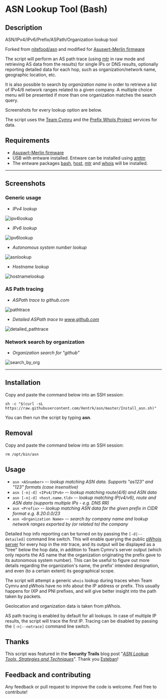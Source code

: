 # ASN Lookup Tool (Bash)

## Description

ASN/IPv4/IPv6/Prefix/ASPath/Organization lookup tool

Forked from [nitefood/asn](https://github.com/nitefood/asn) and modified for [Asuswrt-Merlin firmware](https://github.com/RMerl/asuswrt-merlin.ng)

The script will perform an AS path trace (using [mtr](https://github.com/traviscross/mtr) in raw mode and retrieving AS data from the results) for single IPs or DNS results, optionally reporting detailed data for each hop, such as organization/network name, geographic location, etc.

It is also possible to search by _organization name_ in order to retrieve a list of IPv4/6 network ranges related to a given company. A multiple choice menu will be presented if more than one organization matches the search query.

Screenshots for every lookup option are below.

The script uses the [Team Cymru](https://team-cymru.com/community-services/ip-asn-mapping/) and the [Prefix WhoIs Project](https://pwhois.org/) services for data.

## Requirements
* [Asuswrt-Merlin firmware](https://github.com/RMerl/asuswrt-merlin.ng)
* USB with entware installed. Entware can be installed using [amtm](https://diversion.ch/amtm.html)
* The entware packages [bash](https://linux.die.net/man/1/bash), [host](https://linux.die.net/man/1/host), [mtr](https://linux.die.net/man/8/mtr) and [whois](https://linux.die.net/man/1/whois) will be installed.

---

## Screenshots

### Generic usage ###

* _IPv4 lookup_

![ipv4lookup](https://user-images.githubusercontent.com/24555810/92528238-b9eaae00-f228-11ea-875a-a44eff701f4d.png)

* _IPv6 lookup_

![ipv6lookup](https://user-images.githubusercontent.com/24555810/92528338-e69ec580-f228-11ea-9488-3f762c2d8582.png)

* _Autonomous system number lookup_

![asnlookup](https://user-images.githubusercontent.com/24555810/92260440-305d7800-eed8-11ea-8371-76c0a54d3b30.png)

* _Hostname lookup_

![hostnamelookup](https://user-images.githubusercontent.com/24555810/92540333-83229100-f244-11ea-8d3f-2e21d6f04b3b.png)

### AS Path tracing ###

* _ASPath trace to github.com_

![pathtrace](https://user-images.githubusercontent.com/24555810/92540382-b49b5c80-f244-11ea-87a8-9cf460ea192a.png)

* _Detailed ASPath trace to www.github.com_

![detailed_pathtrace](https://user-images.githubusercontent.com/24555810/92541428-46579980-f246-11ea-90da-3a24bdb5e833.png)

### Network search by organization ###

* _Organization search for "github"_

![search_by_org](https://user-images.githubusercontent.com/24555810/92757367-f71c8080-f38d-11ea-8bab-121251427911.png)

---

## Installation
Copy and paste the command below into an SSH session:
````
sh -c "$(curl -sL https://raw.githubusercontent.com/Xentrk/asn/master/Install_asn.sh)"
````
You can then run the script by typing **asn**.

## Removal
Copy and paste the command below into an SSH session:
````
rm /opt/bin/asn
````

## Usage

* `asn <ASnumber>` -- _lookup matching ASN data. Supports "as123" and "123" formats (case insensitive)_
* `asn [-n|-d] <IPv4/IPv6>` -- _lookup matching route(4/6) and ASN data_
* `asn [-n|-d] <host.name.tld>` -- _lookup matching IP(v4/v6), route and ASN data (supports multiple IPs - e.g. DNS RR)_
* `asn <Prefix>` -- _lookup matching ASN data for the given prefix in CIDR format e.g. 8.20.0.0/23_
* `asn <Organization Name>` -- _search by company name and lookup network ranges exported by (or related to) the company_

Detailed hop info reporting can be turned on by passing the `[-d|--detailed]` command line switch. This will enable querying the public [pWhois server](https://pwhois.org/server.who) for every hop in the mtr trace, and its output will be displayed as a "tree" below the hop data, in addition to Team Cymru's server output (which only reports the AS name that the organization originating the prefix gave to its autonomous system number). This can be useful to figure out more details regarding the organization's name, the prefix' intended designation, and even (to a certain extent) its geographical scope.

The script will attempt a generic `whois` lookup during traces when Team Cymru and pWhois have no info about the IP address or prefix. This usually happens for IXP and PNI prefixes, and will give better insight into the path taken by packets.

Geolocation and organization data is taken from pWhois.

AS path tracing is enabled by default for all lookups. In case of multiple IP results, the script will trace the first IP. Tracing can be disabled by passing the `[-n|--notrace]` command line switch.

## Thanks

This script was featured in the **Security Trails** blog post "[_ASN Lookup Tools, Strategies and Techniques_](https://securitytrails.com/blog/asn-lookup#autonomous-system-lookup-script)". Thank you [Esteban](https://www.estebanborges.com/)!

## Feedback and contributing

Any feedback or pull request to improve the code is welcome. Feel free to contribute!
